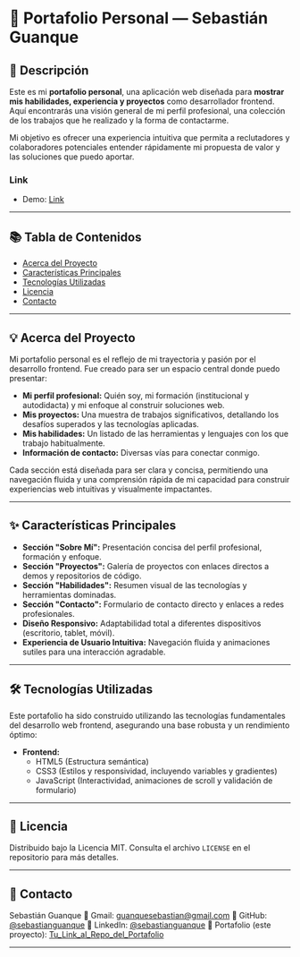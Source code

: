 # 🚀 Portafolio Personal — Sebastián Guanque

## 📝 Descripción

Este es mi **portafolio personal**, una aplicación web diseñada para **mostrar mis habilidades, experiencia y proyectos** como desarrollador frontend. Aquí encontrarás una visión general de mi perfil profesional, una colección de los trabajos que he realizado y la forma de contactarme.

Mi objetivo es ofrecer una experiencia intuitiva que permita a reclutadores y colaboradores potenciales entender rápidamente mi propuesta de valor y las soluciones que puedo aportar.

### Link

- Demo: [Link]()

---

## 📚 Tabla de Contenidos

- [Acerca del Proyecto](#-acerca-del-proyecto)
- [Características Principales](#-características-principales)
- [Tecnologías Utilizadas](#-tecnologías-utilizadas)
- [Licencia](#-licencia)
- [Contacto](#-contacto)

---

## 💡 Acerca del Proyecto

Mi portafolio personal es el reflejo de mi trayectoria y pasión por el desarrollo frontend. Fue creado para ser un espacio central donde puedo presentar:

* **Mi perfil profesional:** Quién soy, mi formación (institucional y autodidacta) y mi enfoque al construir soluciones web.
* **Mis proyectos:** Una muestra de trabajos significativos, detallando los desafíos superados y las tecnologías aplicadas.
* **Mis habilidades:** Un listado de las herramientas y lenguajes con los que trabajo habitualmente.
* **Información de contacto:** Diversas vías para conectar conmigo.

Cada sección está diseñada para ser clara y concisa, permitiendo una navegación fluida y una comprensión rápida de mi capacidad para construir experiencias web intuitivas y visualmente impactantes.

---

## ✨ Características Principales

-   **Sección "Sobre Mí":** Presentación concisa del perfil profesional, formación y enfoque.
-   **Sección "Proyectos":** Galería de proyectos con enlaces directos a demos y repositorios de código.
-   **Sección "Habilidades":** Resumen visual de las tecnologías y herramientas dominadas.
-   **Sección "Contacto":** Formulario de contacto directo y enlaces a redes profesionales.
-   **Diseño Responsivo:** Adaptabilidad total a diferentes dispositivos (escritorio, tablet, móvil).
-   **Experiencia de Usuario Intuitiva:** Navegación fluida y animaciones sutiles para una interacción agradable.

---

## 🛠️ Tecnologías Utilizadas

Este portafolio ha sido construido utilizando las tecnologías fundamentales del desarrollo web frontend, asegurando una base robusta y un rendimiento óptimo:

-   **Frontend:**
    * HTML5 (Estructura semántica)
    * CSS3 (Estilos y responsividad, incluyendo variables y gradientes)
    * JavaScript (Interactividad, animaciones de scroll y validación de formulario)

---

## 📄 Licencia

Distribuido bajo la Licencia MIT. Consulta el archivo `LICENSE` en el repositorio para más detalles.

---

## 📧 Contacto

Sebastián Guanque
🔗 Gmail: [guanquesebastian@gmail.com](mailto:guanquesebastian@gmail.com)
🔗 GitHub: [@sebastianguanque](https://github.com/sebastianguanque)
🔗 LinkedIn: [@sebastianguanque](https://linkedin.com/in/sebastianguanque)
🔗 Portafolio (este proyecto): [Tu_Link_al_Repo_del_Portafolio](Tu_Link_al_Repo_del_Portafolio)

---
